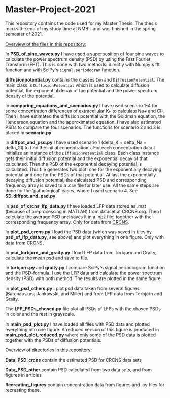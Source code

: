 # Master-Project-2021

This repository contains the code used for my Master Thesis.
The thesis marks the end of my study time at NMBU and was finished in the 
spring semester of 2021. 

<ins>Overview of the files in this repository:</ins>

In **PSD_of_sine_waves.py** I have used a superposition of four sine waves to 
calculate the power spectrum density (PSD) by using the Fast Fourier Transform
(FFT). This is done with two methods: directly with Numpy's fft function and 
with SciPy's ``signal.periodogram`` function. 

**diffusionpotential.py** contains the classes ``Ion`` and 
``DiffusionPotential``. The main class is ``DiffusionPotential`` which is used 
to calculate diffusion potential, the exponential decay of the potential and
the power spectrum density of the potential. 

In **comparing_equations_and_scenarios.py** I have used scenario 1-4 for
some concentration differences of extracellular K+ to calculate Na+ and Cl-. 
Then I have estimated the diffusion potential with the Goldman equation, the
Henderson equation and the approximated equation. I have also estimated PSDs 
to compare the four scenarios. The functions for scenario 2 and 3 is placed 
in **scenario.py**.

In **diffpot_and_psd.py** I have used scenario 1 (delta_K + delta_Na = 
delta_Cl) to find the initial concentrations. For each concentration data I 
initialize an instance of the ``DiffusionPotential`` class. Each class instance
gets their initial diffusion potential and the exponential decay of that
calculated. Then the PSD of the exponential decaying potential is calculated. 
This file generates two plot: one for the exponentially decaying potential
and one for the PSDs of that potential. At last the exponentially decaying 
diffusion potential, the calculated PSD and corresponding frequency array is 
saved to a .csv file for later use. All the same steps are done for the 
'pathological' cases, where I used scenario 4. See **SD_diffpot_and_psd.py**.


In **psd_of_crcns_lfp_data.py** I have loaded LFP data stored as .mat (because of 
preprocessing in MATLAB) from dataset at CRCNS.org. Then I calculate the 
average PSD and saves it in a .npz file, together with the corresponding
frequency array. Only for data from [CRCNS](https://crcns.org/).

In **plot_psd_crcns.py** I load the PSD data (which was saved in files by
**psd_of_lfp_data.py**, see above) and plot everything in one figure. 
Only with data from [CRCNS](https://crcns.org/).

In **psd_torbjorn_and_graity.py** I load LFP data from Torbjørn and Graity, 
calculate the mean psd and save to file.

In **torbjorn.py** and **graity.py** I compare SciPy's signal.periodiogram 
function and the PSD-formula. I use the LFP data and calculate the power 
spectrum density (PSD) with both method. The results are plotted in the same 
figure.

In **plot_psd_others.py** I plot psd data taken from several figures 
(Baranauskas, Jankowski, and Miller) and from LFP data from Torbjørn and
Graity.

The **LFP_PSDs_chosed.py** file plot all PSDs of LFPs with the chosen PSDs in
color and the rest in grayscale.

In **main_psd_plot.py** I have loaded all files with PSD data and plotted 
everything into one figure. A reduced version of this figure is produced in 
**main_psd_plot_reduced.py** where only some of the PSD data is plotted 
together with the PSDs of diffusion potentials.


<ins>Overview of directories in this repository:</ins>

**Data_PSD_crcns** contain the estimated PSD for CRCNS data sets

**Data_PSD_other** contain PSD calculated from two data sets, and from 
figures in articles

**Recreating_figures** contain concentration data from
figures and .py files for recreating these. 
